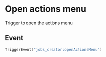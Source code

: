 # Open actions menu

Trigger to open the actions menu

## Event
``` lua
TriggerEvent("jobs_creator:openActionsMenu")
```
